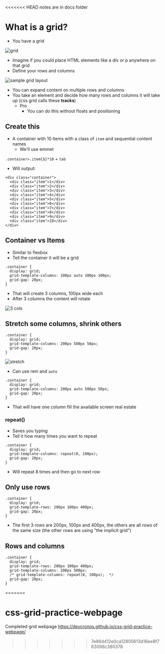 <<<<<<< HEAD
notes are in docs folder


# What is a grid?
* You have a grid

![grid](https://i.imgur.com/PJ08SNF.png)

* Imagine if you could place HTML elements like a div or p anywhere on that grid
* Define your rows and columns

![sample grid layout](https://i.imgur.com/UAYtI6p.png)

* You can expand content on multiple rows and columns
* You take an element and decide how many rows and columns it will take up (css grid calls these **tracks**)
    - Pro
        + You can do this without floats and positioning

## Create this
* A container with 10 items with a class of `item` and sequential content names
    - We'll use emmet

`.container>.item{$}*10` + `tab`

* Will output:

```
<div class="container">
  <div class="item">1</div>
  <div class="item">2</div>
  <div class="item">3</div>
  <div class="item">4</div>
  <div class="item">5</div>
  <div class="item">6</div>
  <div class="item">7</div>
  <div class="item">8</div>
  <div class="item">9</div>
  <div class="item">10</div>
</div>
```

## Container vs Items
* Similar to flexbox
* Tell the container it will be a grid

```
.container {
  display: grid;
  grid-template-columns: 100px auto 100px 100px;
  grid-gap: 20px;
}
```

* That will create 3 columns, 100px wide each
* After 3 columns the content will rotate

![3 cols](https://i.imgur.com/vwdQL46.png)

## Stretch some columns, shrink others
```
.container {
  display: grid;
  grid-template-columns: 200px 500px 50px;
  grid-gap: 20px;
}
```

![stretch](https://i.imgur.com/UlU3UGa.png)

* Can use rem and `auto`

```
.container {
  display: grid;
  grid-template-columns: 200px auto 500px 50px;
  grid-gap: 20px;
}
```

* That will have one column fill the available screen real estate

### repeat()
* Saves you typing
* Tell it how many times you want to repeat

```
.container {
  display: grid;
  grid-template-columns: repeat(8, 100px); 
  grid-gap: 20px;
}
```

* Will repeat 8 times and then go to next row

## Only use rows
```
.container {
  display: grid;
  grid-template-rows: 200px 100px 400px;
  grid-gap: 20px;
}
```

* The first 3 rows are 200px, 100px and 400px, the others are all rows of the same size (the other rows are using "the implicit grid")

## Rows and columns
```
.container {
  display: grid;
  grid-template-rows: 200px 100px 400px;
  grid-template-columns: 200px 500px;
  /* grid-template-columns: repeat(8, 100px);  */
  grid-gap: 20px;
}
```

=======
# css-grid-practice-webpage
Completed grid webpage
https://devcronos.github.io/css-grid-practice-webpage/
>>>>>>> 7e86d412e0ca12805613d16ee8f763098c380378
